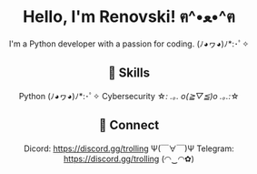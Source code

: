 <div align="center">

# Hello, I'm Renovski! ฅ^•ﻌ•^ฅ

I'm a Python developer with a passion for coding. (ﾉ◕ヮ◕)ﾉ*:･ﾟ✧

## 💖 Skills

 Python (ﾉ◕ヮ◕)ﾉ*:･ﾟ✧
 Cybersecurity ☆*: .｡. o(≧▽≦)o .｡.:*☆

## 💌 Connect

 Dicord: https://discord.gg/trolling Ψ(￣∀￣)Ψ
 Telegram: https://discord.gg/trolling (◠‿◠✿)

</div>
